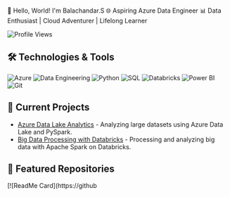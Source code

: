 👋 Hello, World! I'm Balachandar.S
🌐 Aspiring Azure Data Engineer
📊 Data Enthusiast | Cloud Adventurer | Lifelong Learner


![Profile Views](https://komarev.com/ghpvc/?username=yourusername&style=flat-square)

## 🛠️ Technologies & Tools

![Azure](https://img.shields.io/badge/Azure-0078D4?style=for-the-badge&logo=microsoft-azure&logoColor=white)
![Data Engineering](https://img.shields.io/badge/Data%20Engineering-blue?style=for-the-badge)
![Python](https://img.shields.io/badge/Python-3776AB?style=for-the-badge&logo=python&logoColor=white)
![SQL](https://img.shields.io/badge/SQL-4479A1?style=for-the-badge&logo=sql&logoColor=white)
![Databricks](https://img.shields.io/badge/Databricks-FC4C02?style=for-the-badge&logo=databricks&logoColor=white)
![Power BI](https://img.shields.io/badge/Power%20BI-F2C811?style=for-the-badge&logo=power-bi&logoColor=white)
![Git](https://img.shields.io/badge/Git-F05032?style=for-the-badge&logo=git&logoColor=white)

## 💼 Current Projects

- [Azure Data Lake Analytics](https://github.com/yourusername/azure-data-lake-analytics) - Analyzing large datasets using Azure Data Lake and PySpark.
- [Big Data Processing with Databricks](https://github.com/yourusername/big-data-databricks) - Processing and analyzing big data with Apache Spark on Databricks.

## 🌟 Featured Repositories

[![ReadMe Card](https://github
